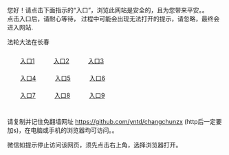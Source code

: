 您好！请点击下面指示的“入口”，浏览此网站是安全的，且为您带来平安。。 <br/>
点击入口后，请耐心等待， 过程中可能会出现无法打开的提示，请忽略，最终会进入网站. </br>

法轮大法在长春<br/>
<div style="padding:10px"><a style="margin:20px" target="_blank" href="https://dpkkknqamkqya.cloudfront.net/2Qpsp?uyfcinb" id="ccLink1" rel="nofollow">入口1</a> <a target="_blank" style="margin:20px" href="https://d29opo4teqx5e5.cloudfront.net/2Qpsp?kpewjqbx" id="ccLink2" rel="nofollow">入口2</a> <a style="margin:20px" target="_blank" href="https://d2rtae3812ezhf.cloudfront.net/2Qpsp?mfbjbyoy" id="ccLink3" rel="nofollow">入口3</a></div>

<div style="padding:10px" ><a style="margin:20px" target="_blank" href="https://dpkkknqamkqya.cloudfront.net/2Qpsp?uyfcinb" id="ccLink4" rel="nofollow">入口4</a> <a style="margin:20px" href="https://d29opo4teqx5e5.cloudfront.net/2Qpsp?kpewjqbx" target="_blank" id="ccLink5" rel="nofollow">入口5</a> <a style="margin:20px" href="https://d2rtae3812ezhf.cloudfront.net/2Qpsp?mfbjbyoy" target="_blank" id="ccLink6" rel="nofollow">入口6</a></div>

<div style="padding:10px"><a style="margin:20px" target="_blank" href="https://dpkkknqamkqya.cloudfront.net/2Qpsp?uyfcinb" id="ccLink7" rel="nofollow">入口7</a> <a style="margin:20px" href="https://d29opo4teqx5e5.cloudfront.net/2Qpsp?kpewjqbx" target="_blank" id="ccLink8" rel="nofollow">入口8</a> <a style="margin:20px" target="_blank" href="https://d2rtae3812ezhf.cloudfront.net/2Qpsp?mfbjbyoy" id="ccLink9" rel="nofollow">入口9</a></div>

<br/>



请复制并记住免翻墙网址 https://github.com/yntd/changchunzx (http后一定要加s)，在电脑或手机的浏览器均可访问。。<br/>

微信如提示停止访问该网页，须先点击右上角，选择浏览器打开。
